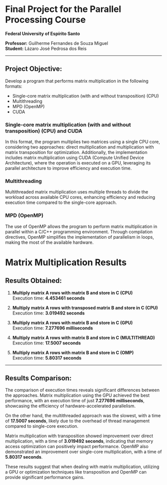 # Final Project for the Parallel Processing Course

**Federal University of Espírito Santo**

**Professor:** Guilherme Fernandes de Souza Miguel  
**Student:** Lázaro José Pedrosa dos Reis  

---

## Project Objective:

Develop a program that performs matrix multiplication in the following formats:

- Single-core matrix multiplication (with and without transposition) (CPU)
- Multithreading
- MPD (OpenMP)
- CUDA

### Single-core matrix multiplication (with and without transposition) (CPU) and CUDA
In this format, the program multiplies two matrices using a single CPU core, considering two approaches: direct multiplication and multiplication with matrix transposition for optimization. Additionally, the implementation includes matrix multiplication using CUDA (Compute Unified Device Architecture), where the operation is executed on a GPU, leveraging its parallel architecture to improve efficiency and execution time.

### Multithreading
Multithreaded matrix multiplication uses multiple threads to divide the workload across available CPU cores, enhancing efficiency and reducing execution time compared to the single-core approach.

### MPD (OpenMP)
The use of OpenMP allows the program to perform matrix multiplication in parallel within a C/C++ programming environment. Through compilation directives, OpenMP simplifies the implementation of parallelism in loops, making the most of the available hardware.

# Matrix Multiplication Results

## Results Obtained:

1. **Multiply matrix A rows with matrix B and store in C (CPU)**  
   Execution time: **4.453461 seconds**

2. **Multiply matrix A rows with transposed matrix B and store in C (CPU)**  
   Execution time: **3.019492 seconds**

3. **Multiply matrix A rows with matrix B and store in C (GPU)**  
   Execution time: **7.277696 milliseconds**

4. **Multiply matrix A rows with matrix B and store in C (MULTITHREAD)**  
   Execution time: **17.5007 seconds**

5. **Multiply matrix A rows with matrix B and store in C (OMP)**  
   Execution time: **5.80317 seconds**

---

## Results Comparison:

The comparison of execution times reveals significant differences between the approaches. Matrix multiplication using the GPU achieved the best performance, with an execution time of just **7.277696 milliseconds**, showcasing the efficiency of hardware-accelerated parallelism.

On the other hand, the multithreaded approach was the slowest, with a time of **17.5007 seconds**, likely due to the overhead of thread management compared to single-core execution.

Matrix multiplication with transposition showed improvement over direct multiplication, with a time of **3.019492 seconds**, indicating that memory access optimization can positively impact performance. OpenMP also demonstrated an improvement over single-core multiplication, with a time of **5.80317 seconds**.

These results suggest that when dealing with matrix multiplication, utilizing a GPU or optimization techniques like transposition and OpenMP can provide significant performance gains.
